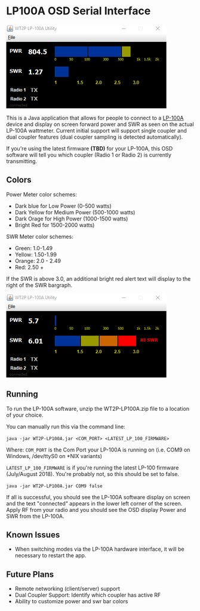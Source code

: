 # LP100A OSD Serial Interface

![](img/meter_mid_power.png)

This is a Java application that allows for people to connect to a [LP-100A](http://www.telepostinc.com/lp100.html) device and display on screen forward power and SWR as seen on the actual LP-100A wattmeter. Current initial support will support single coupler and dual coupler features (dual coupler sampling is detected automatically).

If you're using the latest firmware **(TBD)** for your LP-100A, this OSD software will tell you which coupler (Radio 1 or Radio 2) is currently transmitting.

## Colors

Power Meter color schemes:
 * Dark blue for Low Power (0-500 watts)
 * Dark Yellow for Medium Power (500-1000 watts)
 * Dark Orage for High Power (1000-1500 watts)
 * Bright Red for 1500-2000 watts)

SWR Meter color schemes:
* Green: 1.0-1.49
* Yellow: 1.50-1.99
* Orange: 2.0 - 2.49
* Red: 2.50 +

If the SWR is above 3.0, an additional bright red alert text will display to the right of the SWR bargraph.

![High SWR](img/meter_hi_swr.png)

## Running
To run the LP-100A software, unzip the WT2P-LP100A.zip file to a location of your choice.

You can manually run this via the command line:

`java -jar WT2P-LP100A.jar <COM_PORT> <LATEST_LP_100_FIRMWARE>`

Where:
`COM_PORT` is the Com Port your LP-100A is running on (i.e. COM9 on Windows, /dev/ttyS0 on *NIX variants)

`LATEST_LP_100_FIRMWARE` is if you're running the latest LP-100 firmware (July/August 2018). You're probably not, so this should be set to false.

`java -jar WT2P-LP100A.jar COM9 false`

If all is successful, you should see the LP-100A software display on screen and the text "connected" appears in the lower left corner of the screen. Apply RF from your radio and you should see the OSD display Power and SWR from the LP-100A.

## Known Issues

* When switching modes via the LP-100A hardware interface, it will be necessary to restart the app.

## Future Plans

* Remote networking (client/server) support
* Dual Coupler Support: Identify which coupler has active RF
* Ability to customize power and swr bar colors